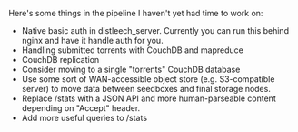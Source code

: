 Here's some things in the pipeline I haven't yet had time to work on:

* Native basic auth in distleech_server. Currently you can run this behind
  nginx and have it handle auth for you.
* Handling submitted torrents with CouchDB and mapreduce
* CouchDB replication
* Consider moving to a single "torrents" CouchDB database
* Use some sort of WAN-accessible object store (e.g. S3-compatible server) to
  move data between seedboxes and final storage nodes.
* Replace /stats with a JSON API and more human-parseable content depending on
  "Accept" header.
* Add more useful queries to /stats
